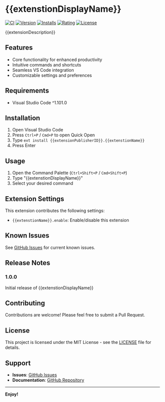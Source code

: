 # {{extenstionDisplayName}}

[![CI](https://github.com/{{githubUsername}}/{{repositoryName}}/actions/workflows/ci.yml/badge.svg)](https://github.com/{{githubUsername}}/{{repositoryName}}/actions/workflows/ci.yml)
[![Version](https://img.shields.io/visual-studio-marketplace/v/{{extensionPublisherID}}.{{extenstionName}})](https://marketplace.visualstudio.com/items?itemName={{extensionPublisherID}}.{{extenstionName}})
[![Installs](https://img.shields.io/visual-studio-marketplace/i/{{extensionPublisherID}}.{{extenstionName}})](https://marketplace.visualstudio.com/items?itemName={{extensionPublisherID}}.{{extenstionName}})
[![Rating](https://img.shields.io/visual-studio-marketplace/r/{{extensionPublisherID}}.{{extenstionName}})](https://marketplace.visualstudio.com/items?itemName={{extensionPublisherID}}.{{extenstionName}})
[![License](https://img.shields.io/badge/license-MIT-blue.svg)](LICENSE)

{{extensionDescription}}

## Features

-   Core functionality for enhanced productivity
-   Intuitive commands and shortcuts
-   Seamless VS Code integration
-   Customizable settings and preferences

## Requirements

-   Visual Studio Code ^1.101.0

## Installation

1. Open Visual Studio Code
2. Press `Ctrl+P` / `Cmd+P` to open Quick Open
3. Type `ext install {{extensionPublisherID}}.{{extenstionName}}`
4. Press Enter

## Usage

1. Open the Command Palette (`Ctrl+Shift+P` / `Cmd+Shift+P`)
2. Type "{{extenstionDisplayName}}"
3. Select your desired command

## Extension Settings

This extension contributes the following settings:

-   `{{extenstionName}}.enable`: Enable/disable this extension

## Known Issues

See [GitHub Issues](https://github.com/{{githubUsername}}/{{repositoryName}}/issues) for current known issues.

## Release Notes

### 1.0.0

Initial release of {{extenstionDisplayName}}

## Contributing

Contributions are welcome! Please feel free to submit a Pull Request.

## License

This project is licensed under the MIT License - see the [LICENSE](LICENSE) file for details.

## Support

-   **Issues**: [GitHub Issues](https://github.com/{{githubUsername}}/{{repositoryName}}/issues)
-   **Documentation**: [GitHub Repository](https://github.com/{{githubUsername}}/{{repositoryName}})

---

**Enjoy!**
